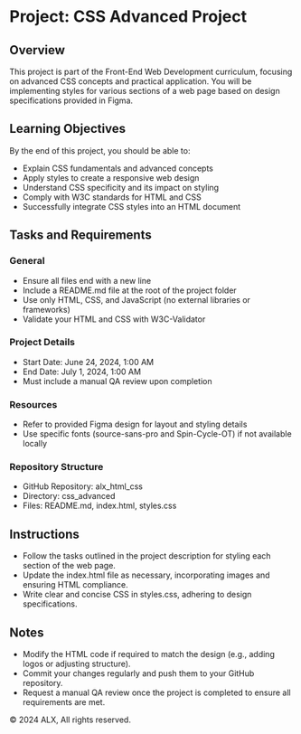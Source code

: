 # Project: CSS Advanced Project

## Overview
This project is part of the Front-End Web Development curriculum, focusing on advanced CSS concepts and practical application. You will be implementing styles for various sections of a web page based on design specifications provided in Figma.

## Learning Objectives
By the end of this project, you should be able to:
- Explain CSS fundamentals and advanced concepts
- Apply styles to create a responsive web design
- Understand CSS specificity and its impact on styling
- Comply with W3C standards for HTML and CSS
- Successfully integrate CSS styles into an HTML document

## Tasks and Requirements
### General
- Ensure all files end with a new line
- Include a README.md file at the root of the project folder
- Use only HTML, CSS, and JavaScript (no external libraries or frameworks)
- Validate your HTML and CSS with W3C-Validator

### Project Details
- Start Date: June 24, 2024, 1:00 AM
- End Date: July 1, 2024, 1:00 AM
- Must include a manual QA review upon completion

### Resources
- Refer to provided Figma design for layout and styling details
- Use specific fonts (source-sans-pro and Spin-Cycle-OT) if not available locally

### Repository Structure
- GitHub Repository: alx_html_css
- Directory: css_advanced
- Files: README.md, index.html, styles.css

## Instructions
- Follow the tasks outlined in the project description for styling each section of the web page.
- Update the index.html file as necessary, incorporating images and ensuring HTML compliance.
- Write clear and concise CSS in styles.css, adhering to design specifications.

## Notes
- Modify the HTML code if required to match the design (e.g., adding logos or adjusting structure).
- Commit your changes regularly and push them to your GitHub repository.
- Request a manual QA review once the project is completed to ensure all requirements are met.

© 2024 ALX, All rights reserved.
